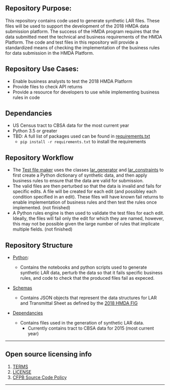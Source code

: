 ## Repository Purpose:
This repository contains code used to generate synthetic LAR files. These files will be used to support the development of the 2018 HMDA data submission platform. The success of the HMDA program requires that the data submitted meet the technical and business requirements of the HMDA Platform. The code and test files in this repository will provide a standardized means of checking the implementation of the business rules for data submission in the HMDA Platform.

## Repository Use Cases:
- Enable business analysts to test the 2018 HMDA Platform
- Provide files to check API returns
- Provide a resource for developers to use while implementing business rules in code


## Dependancies
- US Census tract to CBSA data for the most current year
- Python 3.5 or greater
- TBD: A full list of packages used can be found in [requirements.txt](https://github.com/cfpb/hmda-viz-prototype/blob/gh-pages/processing/requirements.txt)
    - `pip install -r requirements.txt` to install the requirements

## Repository Workflow
- The [Test file maker](https://github.com/Kibrael/2018_test_files/blob/master/python/2018_test_file_maker.ipynb) uses the classes [lar_generator]() and [lar_constraints]() to first create a Python dictionary of synthetic data, and then apply business rules to ensure that the data are valid for submission.
- The valid files are then perturbed so that the data is invalid and fails for specific edits. A file will be created for each edit (and possibley each condition specified in an edit). These files will have known fail returns to enable implementation of business rules and then test the rules once implemented. (not finished)
- A Python rules engine is then used to validate the test files for each edit. Ideally, the files will fail only the edit for which they are named, however, this may not be possible given the large number of rules that implicate multiple fields. (not finished)

## Repository Structure
- [Python](https://github.com/Kibrael/2018_test_files/tree/master/python):
    - Contains the notebooks and python scripts used to generate synthetic LAR data, perturb the data so that it fails specific business rules, and code to check that the produced files fail as expeced.

- [Schemas](https://github.com/Kibrael/2018_test_files/tree/master/schemas)
    - Contains JSON objects that represent the data structures for LAR and Transmittal Sheet as defined by the [2018 HMDA FIG](https://www.consumerfinance.gov/data-research/hmda/static/for-filers/2018/2018-HMDA-FIG.pdf)

- [Dependancies](https://github.com/Kibrael/2018_test_files/tree/master/dependancies)
    - Contains files used in the generation of synthetic LAR data.
        - Currently contains tract to CBSA data for 2015 (most current year)


----
## Open source licensing info
1. [TERMS](TERMS.md)
2. [LICENSE](LICENSE)
3. [CFPB Source Code Policy](https://github.com/cfpb/source-code-policy/)
----

